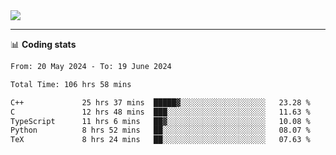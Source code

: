<picture>
  <source
  srcset="https://github-readme-stats.vercel.app/api?username=sant0s12&show_icons=true&theme=dark"
  media="(prefers-color-scheme: dark)"
  />
  <source
  srcset="https://github-readme-stats.vercel.app/api?username=sant0s12&show_icons=true"
  media="(prefers-color-scheme: light)"
  />
  <img src="https://github-readme-stats.vercel.app/api?username=sant0s12&show_icons=true" />
</picture>

---

📊 **Coding stats**

<!--START_SECTION:waka-->

```txt
From: 20 May 2024 - To: 19 June 2024

Total Time: 106 hrs 58 mins

C++             25 hrs 37 mins  █████▓░░░░░░░░░░░░░░░░░░░   23.28 %
C               12 hrs 48 mins  ███░░░░░░░░░░░░░░░░░░░░░░   11.63 %
TypeScript      11 hrs 6 mins   ██▓░░░░░░░░░░░░░░░░░░░░░░   10.08 %
Python          8 hrs 52 mins   ██░░░░░░░░░░░░░░░░░░░░░░░   08.07 %
TeX             8 hrs 24 mins   ██░░░░░░░░░░░░░░░░░░░░░░░   07.63 %
```

<!--END_SECTION:waka-->

